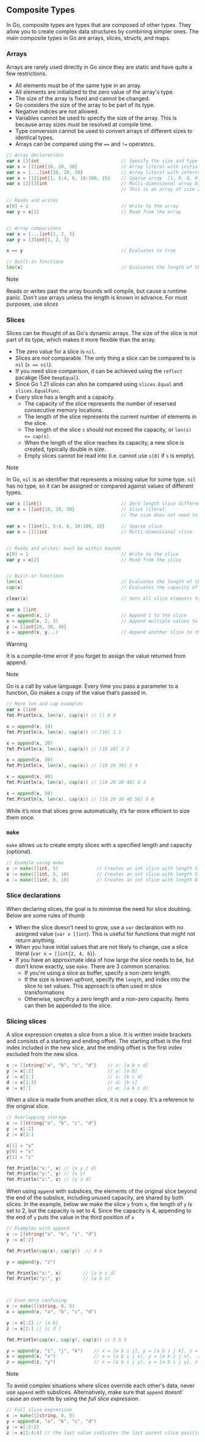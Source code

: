 ## Composite Types
In Go, composite types are types that are composed of other types. They allow you to create complex data structures by combining simpler ones. The main composite types in Go are arrays, slices, structs, and maps.

### Arrays
Arrays are rarely used directly in Go since they are static and have quite a few restrictions.

- All elements must be of the same type in an array.
- All elements are initialized to the zero value of the array's type.
- The size of the array is fixed and cannot be changed.
- Go considers the size of the array to be part of its type.
- Negative indices are not allowed.
- Variables cannot be used to specify the size of the array. This is because array sizes must be resolved at compile time.
- Type conversion cannot be used to convert arrays of different sizes to identical types.
- Arrays can be compared using the `==` and `!=` operators.


```Go
// Array declarations
var x [3]int                              // Specify the size and type of the array
var x = [3]int{10, 20, 30}                // Array literal with initial values
var x = [...]int{10, 20, 30}              // Array literal with inferred size
var x = [12]int{1, 5:4, 6, 10:100, 15}    // Sparse array  [1, 0, 0, 0, 0, 4, 6, 0, 0, 0, 100, 15]
var x [2][3]int                           // Multi-dimensional array based on one-dimensional arrays
                                          // This is an array of size 2 where tye type is [3]int

// Reads and writes
x[0] = 1                                  // Write to the array
var y = x[2]                              // Read from the array


// Array comparisons
var x = [...]int{1, 2, 3}
var y = [3]int{1, 2, 3}

x == y                                    // Evaluates to true

// Built-in functions
len(x)                                    // Evaluates the length of the array

```

> [!NOTE] 
> Reads or writes past the array bounds will compile, but cause a runtime panic.
> Don't use arrays unless the length is known in advance. For must purposes, use _slices_



### Slices
Slices can be thought of as Go's dynamic arrays. The size of the slice is _not_ part of its type, which makes it more flexible than the array.

- The zero value for a slice is `nil`.
- Slices are _not_ comparable. The only thing a slice can be compared to is `nil` (`x == nil`).
- If you need slice comparison, it can be achieved using the `reflect` pacakge (See `DeepEqual`).
- Since Go 1.21 slices can also be compared using `slices.Equal` and `slices.EqualFunc`.
- Every slice has a length and a capacity.
  - The capacity of the slice represents the number of reserved consecutive memory locations.
  - The length of the slice represents the current number of elements in the slice.
  - The length of the slice `s` should not exceed the capacity, or `len(s) <= cap(s)`.
  - When the length of the slice reaches its capacity, a new slice is created, typically double in size.
  - Empty slices cannot be read into (i.e. cannot use `s[0]` if `s` is empty).
  

> [!NOTE]
> In Go, `nil` is an identifier that represents a missing value for some type. `nil` has no type, so it can be assigned or compared against values of different types.

```Go
var x []int{}                             // Zero length slice different from nil
var x = []int{10, 20, 30}                 // Slice literal.
                                          // The size does not need to be specified

var x = []int{1, 5:4, 6, 10:100, 15}      // Sparse slice  
var x = [][]int                           // Multi-dimensional slice


// Reads and writes: must be within bounds
x[0] = 1                                  // Write to the slice
var y = x[2]                              // Read from the slice


// Built-in functions
len(x)                                    // Evaluates the length of the slice
cap(x)                                    // Evaluates the capacity of the slice

clear(x)                                  // Sets all slice elements to their zero value without changing the length

var x []int
x = append(x, 1)                          // Append 1 to the slice
x = append(x, 2, 3)                       // Append multiple values to the slice
y := []int{20, 30, 40}
x = append(x, y...)                       // Append another slice to the slice

```


>[!WARNING]
> It is a compile-time error if you forget to assign the value returned from append. 

>[!NOTE]
> Go is a call by value language. Every time you pass a parameter to a function, Go makes a copy of the value that’s passed in.


```Go
// More len and cap examples
var x []int
fmt.Println(x, len(x), cap(x)) // [] 0 0

x = append(x, 10)
fmt.Println(x, len(x), cap(x)) // [10] 1 1

x = append(x, 20)
fmt.Println(x, len(x), cap(x)) // [10 20] 2 2

x = append(x, 30)
fmt.Println(x, len(x), cap(x)) // [10 20 30] 3 4

x = append(x, 40)
fmt.Println(x, len(x), cap(x)) // [10 20 30 40] 4 4

x = append(x, 50)
fmt.Println(x, len(x), cap(x)) // [10 20 30 40 50] 5 8

```

While it’s nice that slices grow automatically, it’s far more efficient to size them once.


### `make`
`make` allows us to create empty slices with a specified length and capacity (optional).



```Go
// Example using make
x := make([]int, 5)              // Creates an int slice with length 5 and capacity 5
x := make([]int, 5, 10)          // Creates an int slice with length 5 and capacity 10
x := make([]int, 0, 10)          // Creates an int slice with length 0 and capacity 10

```

### Slice declarations
When declaring slices, the goal is to minimise the need for slice doubling.
Below are some rules of thumb

- When the slice doesn't need to grow, use a `var` declaration with no assigned value (`var x []int`). 
  This is useful for functions that might not return anything.
- When you have initial values that are not likely to change, use a slice literal (`var x = []int{2, 4, 6}`).
- If you have an approximate idea of how large the slice needs to be, but don't know exactly, use `make`. There are 3 common scenarios:
  - If you're using a slice as buffer, specify a non-zero length.
  - If the size is known upfront, specify the `length`, and index into the slice to set values. This approach is often used in slice transformations
  - Otherwise, specifcy a zero length and a non-zero capacity. Items can then be appended to the slice.


### Slicing slices
A slice expression creates a slice from a slice. It is written inside brackets and consists of a starting and ending offset.
The starting offset is the first index included in the new slice, and the ending offset is the first index excluded from the new slice.


```Go
x := []string{"a", "b", "c", "d"}    // x: [a b c d]
y := x[:2]                           // y: [a b]
z := x[1:]                           // z: [b c d]
d := x[1:3]                          // d: [b c]
e := x[:]                            // e: [a b c d]
```


When a slice is made from another slice, it is _not_ a copy. It's a reference to the original slice.


```Go
// Overlapping storage
x := []string{"a", "b", "c", "d"}
y := x[:2]
z := x[1:]

x[1] = "y"
y[0] = "x"
z[1] = "z"

fmt.Println("x:", x) // [x y z d]
fmt.Println("y:", y) // [x y]
fmt.Println("z:", z) // [y z d]
```

When using `append` with subslices, the elements of the original slice beyond the end of the subslice, including unused capacity, are shared by both slices. In the example, below we make the slice `y` from `x`, the length of `y` is set to 2, but the capacity is set to 4.
Since the capacity is 4, appending to the end of `y` puts the value in the third position of `x`


```Go
// Examples with append
x := []string{"a", "b", "c", "d"}
y := x[:2]

fmt.Println(cap(x), cap(y))  // 4 4

y = append(y, "z")

fmt.Println("x:", x)        // [a b z d]
fmt.Println("y:", y)        // [a b z]



// Even more confusing
x := make([]string, 0, 5)
x = append(x, "a", "b", "c", "d")

y := x[:2] // [a b]
z := x[2:] // [c d ]

fmt.Println(cap(x), cap(y), cap(z)) // 5 5 3

y = append(y, "i", "j", "k")    // x = [a b i j], y = [a b i j k], z = [i j]
x = append(x, "x")              // x = [a b i j x], y = [a b i j x],  z = [i j]
z = append(z, "y")              // x = [a b i j y], y = [a b i j y], z = [i j y]

```

>[!NOTE]
> To avoid complex situations where slices override each other's data, never use `append` with subslices.
> Alternatively, make sure that `append` doesnt' cause an overwrite by using the _full slice expression_.


```Go
// Full slice expression
x := make([]string, 0, 5)
y = append(x, "a", "b", "c", "d")
y := x[:2:2]
z := x[2:4:4] // the last value indicates the last parent slice position available in the subslice

```


